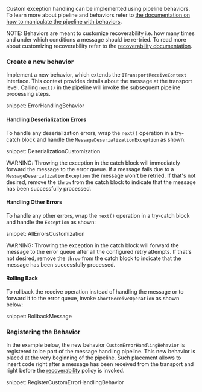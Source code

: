 Custom exception handling can be implemented using pipeline behaviors. To learn more about pipeline and behaviors refer to [the documentation on how to manipulate the pipeline with behaviors](/nservicebus/pipeline/manipulate-with-behaviors.md).

NOTE: Behaviors are meant to customize recoverability i.e. how many times and under which conditions a message should be re-tried. To read more about customizing recoverability refer to the [recoverability documentation](/nservicebus/recoverability/).


### Create a new behavior

Implement a new behavior, which extends the `ITransportReceiveContext` interface. This context provides details about the message at the transport level. Calling `next()` in the pipeline will invoke the subsequent pipeline processing steps.

snippet: ErrorHandlingBehavior


#### Handling Deserialization Errors

To handle any deserialization errors, wrap the `next()` operation in a try-catch block and handle the `MessageDeserializationException` as shown:

snippet: DeserializationCustomization

WARNING: Throwing the exception in the catch block will immediately forward the message to the error queue. If a message fails due to a `MessageDeserializationException` the message won't be retried. If that's not desired, remove the `throw` from the catch block to indicate that the message has been successfully processed.

#### Handling Other Errors

To handle any other errors, wrap the `next()` operation in a try-catch block and handle the `Exception` as shown:

snippet: AllErrorsCustomization

WARNING: Throwing the exception in the catch block will forward the message to the error queue after all the configured retry attempts. If that's not desired, remove the `throw` from the catch block to indicate that the message has been successfully processed.


#### Rolling Back

To rollback the receive operation instead of handling the message or to forward it to the error queue, invoke `AbortReceiveOperation` as shown below:

snippet: RollbackMessage


### Registering the Behavior

In the example below, the new behavior `CustomErrorHandlingBehavior` is registered to be part of the message handling pipeline. This new behavior is placed at the very beginning of the pipeline. Such placement allows to insert code right after a message has been received from the transport and right before the [recoverability](/nservicebus/recoverability/) policy is invoked.

snippet: RegisterCustomErrorHandlingBehavior
